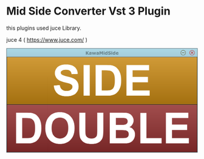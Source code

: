 
# Mid Side Converter Vst 3 Plugin

this plugins  used juce Library.

 juce 4 (  https://www.juce.com/ )

![screenshot](image/kawaMidSide.PNG "sample")
